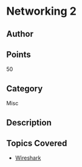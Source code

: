 # Networking 2
## Author

## Points
50
## Category
Misc
## Description

## Topics Covered

- [Wireshark](/forensics/what-is-wireshark/)
